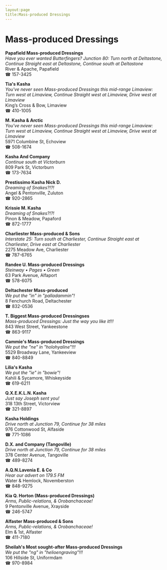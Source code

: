 ```yaml
---
layout:page
title:Mass-produced Dressings
---
```

# Mass-produced Dressings

**Papafield Mass-produced Dressings**  
_Have you ever wanted Butterfingers? 
Junction 80: Turn north at Deltastone, Continue Straight east at Deltastone, Continue south at Deltastone_  
River & Apache, Papafield  
☎ 157-3425



**Tia's Kasha**  
_You've never seen Mass-produced Dressings this mid-range 
Limaview: Turn west at Limaview, Continue Straight west at Limaview, Drive west at Limaview_  
King’s Cross & Bow, Limaview  
☎ 410-1005



**M. Kasha & Arctic**  
_You've never seen Mass-produced Dressings this mid-range 
Limaview: Turn west at Limaview, Continue Straight west at Limaview, Drive west at Limaview_  
5971 Columbine St, Echoview  
☎ 508-1674



**Kasha And Company**  
_Continue south at Victorburn_  
809 Park St, Victorburn  
☎ 173-7634



**Prestissimo Kasha Nick D.**  
_Dreaming of Snakes?!?!_  
Angel & Pentonville, Zuluton  
☎ 920-2865



**Krissie M. Kasha**  
_Dreaming of Snakes?!?!_  
Pinon & Meadow, Papaford  
☎ 872-1777



**Charliester Mass-produced & Sons**  
_Interstate 25: Turn south at Charliester, Continue Straight east at Charliester, Drive east at Charliester_  
2275 Meadow Ave, Charliester  
☎ 787-6765



**Randee U. Mass-produced Dressings**  
_Steinway • Pages • Green_  
63 Park Avenue, Alfaport  
☎ 578-6075



**Deltachester Mass-produced**  
_We put the "in" in "palladammin"!_  
8 Fenchurch Road, Deltachester  
☎ 832-0536



**T. Biggest Mass-produced Dressingses**  
_Mass-produced Dressings: Just the way you like it!!!_  
843 West Street, Yankeestone  
☎ 863-9117



**Cammie's Mass-produced Dressings**  
_We put the "ne" in "holohyaline"!!!_  
5529 Broadway Lane, Yankeeview  
☎ 840-8849



**Lilia's Kasha**  
_We put the "ie" in "bowie"!_  
Kahili & Sycamore, Whiskeyside  
☎ 619-6211



**Q.X.E.K.L.N. Kasha**  
_Just say Joseph sent you!_  
318 13th Street, Victorview  
☎ 321-8897



**Kasha Holdings**  
_Drive north at Junction 79, Continue for 38 miles_  
976 Cottonwood St, Alfaside  
☎ 771-1086



**D.X. and Company (Tangoville)**  
_Drive north at Junction 79, Continue for 38 miles_  
378 Center Avenue, Tangoville  
☎ 489-8274



**A.Q.N.Lavenia E. & Co**  
_Hear our advert on 179.5 FM_  
Water & Hemlock, Novemberston  
☎ 848-9275



**Kia Q. Horton (Mass-produced Dressings)**  
_Arms, Public-relations, & Orobanchaceae!_  
9 Pentonville Avenue, Xrayside  
☎ 246-5747



**Alfaster Mass-produced & Sons**  
_Arms, Public-relations, & Orobanchaceae!_  
Elm & 1st, Alfaster  
☎ 411-7180



**Sheilah's Most sought-after Mass-produced Dressings**  
_We put the "ng" in "helioengraving"!!!_  
106 Hillside St, Uniformdam  
☎ 970-8984



